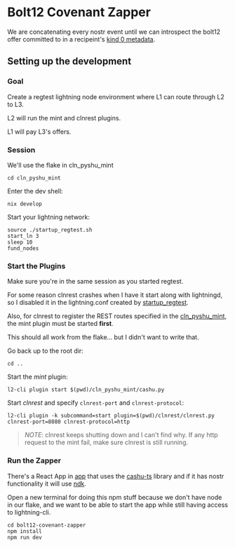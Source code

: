 # Bolt12 Covenant Zapper

We are concatenating every nostr event until we can introspect the bolt12 offer committed to in a recipeint's [kind 0 metadata](https://github.com/nostr-protocol/nips/blob/master/01.md#kinds).

## Setting up the development

### Goal

Create a regtest lightning node environment where L1 can route through L2 to L3.

L2 will run the mint and clnrest plugins.

L1 will pay L3's offers.

### Session

We'll use the flake in cln_pyshu_mint

```
cd cln_pyshu_mint
```

Enter the dev shell:

```
nix develop
```

Start your lightning network:

```
source ./startup_regtest.sh
start_ln 3
sleep 10
fund_nodes
```

### Start the Plugins

Make sure you're in the same session as you started regtest.

For some reason clnrest crashes when I have it start along with lightningd, so I disabled it in the lightning.conf created by [startup_regtest](./startup_regtest.sh).

Also, for clnrest to register the REST routes specified in the [cln_pyshu_mint](./cln_pyshu_mint), the mint plugin must be started **first**.

This should all work from the flake... but I didn't want to write that.

Go back up to the root dir:

```
cd ..
```

Start the _mint_ plugin:

```
l2-cli plugin start $(pwd)/cln_pyshu_mint/cashu.py
```

Start _clnrest_ and specify `clnrest-port` and `clnrest-protocol`:

```
l2-cli plugin -k subcommand=start plugin=$(pwd)/clnrest/clnrest.py clnrest-port=8080 clnrest-protocol=http
```

> _NOTE_: clnrest keeps shutting down and I can't find why. If any http request to the mint fail, make sure clnrest is still running.

### Run the Zapper

There's a React App in [app](app) that uses the [cashu-ts](https://github.com/cashubtc/cashu-ts/tree/3d708fdebc366b6474516a42fb5e809beee94ee9) library and if it has nostr functionality it will use [ndk](https://github.com/nostr-dev-kit/ndk).

Open a new terminal for doing this npm stuff because we don't have node in our flake, and we want to be able to start the app while still having access to lightning-cli.

```
cd bolt12-covenant-zapper
npm install
npm run dev
```
